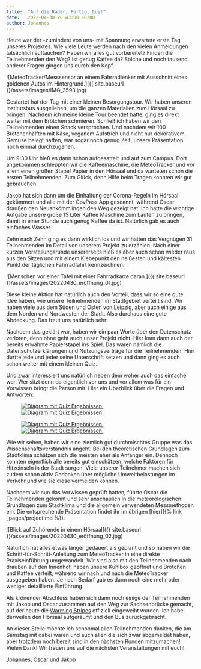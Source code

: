 ```yaml
---
title:  "Auf die Räder, Fertig, Los!"
date:   2022-04-30 20:43:00 +0200
author: Johannes
---
```


Heute war der -zumindest von uns- mit Spannung erwartete erste Tag unseres Projektes. Wie viele Leute werden nach den vielen Anmeldungen tatsächlich auftauchen? Haben wir alles gut vorbereitet? Finden die Teilnehmenden den Weg? Ist genug Kaffee da? Solche und noch tausend anderer Fragen gingen uns durch den Kopf.

![MeteoTracker/Messsensor an einem Fahrradlenker mit Ausschnitt eines goldenen Autos im Hintergrund.]({{ site.baseurl }}/assets/images/IMG_3593.jpg)

Gestartet hat der Tag mit einer kleinen Besorgungstour. Wir haben unseren Institutsbus ausgeliehen, um die ganzen Materialien zum Hörsaal zu bringen. Nachdem ich meine kleine Tour beendet hatte, ging es direkt weiter mit dem Brötchen schmieren. Schließlich haben wir den Teilnehmenden einen Snack versprochen. Und nachdem wir 100 Brötchenhälften mit Käse, veganem Aufstrich und nicht nur dekorativem Gemüse belegt hatten, war sogar noch genug Zeit, unsere Präsentation noch einmal durchzugehen.

Um 9:30 Uhr hieß es dann schon aufgesattelt und auf zum Campus. Dort angekommen schleppten wir die Kaffeemaschine, die MeteoTracker und vor allem einen großen Stapel Papier in den Hörsaal und da warteten schon die ersten Teilnehmenden. Zum Glück, denn Hilfe beim Tragen konnten wir gut gebrauchen.

Jakob hat sich dann um die Einhaltung der Corona-Regeln im Hörsaal gekümmert und alle mit der CovPass App gescannt, während Oscar draußen den Neuankömmlingen den Weg gezeigt hat. Ich hatte die wichtige Aufgabe unsere große 15 Liter Kaffee Maschine zum Laufen zu bringen, damit in einer Stunde auch genug Kaffee da ist. Natürlich gab es auch einfaches Wasser.

Zehn nach Zehn ging es dann wirklich los und wir hatten das Vergnügen 31 Teilnehmenden im Detail von unserem Projekt zu erzählen. Nach einer kurzen Vorstellungsrunde unsererseits hieß es aber auch schon wieder raus aus den Sitzen und mit einem Klebepunkt den heißesten und kältesten Punkt der täglichen Fahrradfahrt kennzeichnen.

![Menschen vor einer Tafel mit einer Fahrradkarte daran.]({{ site.baseurl }}/assets/images/20220430_eröffnung_01.jpg)

Diese kleine Aktion hat natürlich auch den Vorteil, dass wir so eine gute Idee haben, wie unsere Teilnehmenden im Stadtgebiet verteilt sind. Wir haben viele aus dem Süden und Osten von Leipzig, aber auch einige aus dem Norden und Nordwesten der Stadt. Also durchaus eine gute Abdeckung. Das freut uns natürlich sehr!

Nachdem das geklärt war, haben wir ein paar Worte über den Datenschutz verloren, denn ohne geht auch unser Projekt nicht. Hier kam dann auch der bereits erwähnte Papierstapel ins Spiel. Das waren nämlich die Datenschutzerklärungen und Nutzungsverträge für die Teilnehmenden. Hier durfte jede und jeder seine Unterschrift setzen und dann ging es auch schon weiter mit einem kleinen Quiz.

Und zwar interessiert uns natürlich neben dem woher auch das einfache wer. Wer sitzt denn da eigentlich vor uns und vor allem was für ein Vorwissen bringt die Person mit. Hier ein Überblick über die Fragen und Antworten:

<figure class="half">
    <a href="{{ site.baseurl }}/assets/images/20220430_Quiz_01.png">
	<img src="{{ site.baseurl }}/assets/images/20220430_Quiz_01.png" alt="Diagram mit Quiz Ergebnissen."/>
    </a>
    <a href="{{ site.baseurl }}/assets/images/20220430_Quiz_02.png">
	<img src="{{ site.baseurl }}/assets/images/20220430_Quiz_02.png" alt="Diagram mit Quiz Ergebnissen"/>
    </a>
</figure>

<figure class="half">
    <a href="{{ site.baseurl }}/assets/images/20220430_Quiz_03.png">
	<img src="{{ site.baseurl }}/assets/images/20220430_Quiz_03.png" alt="Diagram mit Quiz Ergebnissen."/>
    </a>
    <a href="{{ site.baseurl }}/assets/images/20220430_Quiz_04.png">
	<img src="{{ site.baseurl }}/assets/images/20220430_Quiz_04.png" alt="Diagram mit Quiz Ergebnissen."/>
    </a>
</figure>

Wie wir sehen, haben wir eine ziemlich gut durchmischtes Gruppe was das Wissenschaftsverständnis angeht. Bei den theoretischen Grundlagen zum Stadtklima schätzen sich die meisten eher als Anfänger ein. Dennoch konnten eigentlich alle bereits gut einschätzen, welche Faktoren für Hitzeinseln in der Stadt sorgen. Viele unserer Teilnehmer machen sich zudem schon aktiv Gedanken über mögliche Umweltbelastungen im Verkehr und wie sie diese vermeiden können.

Nachdem wir nun das Vorwissen geprüft hatten, führte Oscar die Teilnehmenden gekonnt und sehr anschaulich in die meteorologischen Grundlagen zum Stadtklima und die allgemein verwendeten Messmethoden ein. Die entsprechende Präsentation findet ihr im übrigen [hier]({% link _pages/project.md %}).

![Blick auf Zuhörende in einem Hörsaal]({{ site.baseurl }}/assets/images/20220430_eröffnung_02.jpg)

Natürlich hat alles etwas länger gedauert als geplant und so haben wir die Schritt-für-Schritt-Anleitung zum MeteoTracker in eine direkte Praxiseinführung umgewandelt. Wir sind also mit den Teilnehmenden nach draußen auf den Innenhof, haben unsere Kühlbox geöffnet und Brötchen und Kaffee verteilt, während wir nach und nach die MeteoTracker ausgegeben haben. Je nach Bedarf gab es dann noch eine mehr oder weniger detaillierte Einführung.

Als krönender Abschluss haben sich dann noch einige der Teilnehmenden mit Jakob und Oscar zusammen auf den Weg zur Sachsenbrücke gemacht, auf der heute die [Warming Stripes](https://twitter.com/LpzfuersKlima/status/1520489780332707845) offiziell eingeweiht wurden. Ich habe derweilen den Hörsaal aufgeräumt und den Bus zurückgebracht. 

An dieser Stelle möchte ich schonmal allen Teilnehmenden danken, die am Samstag mit dabei waren und auch allen die sich zwar abgemeldet haben, aber trotzdem noch bereit sind in den nächsten Runden mitzumachen! Vielen Dank! Wir freuen uns auf die nächsten Veranstaltungen mit euch!

Johannes, Oscar und Jakob